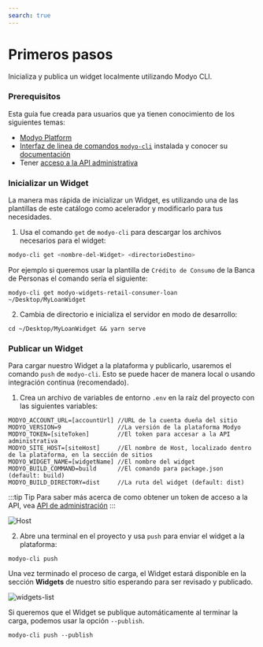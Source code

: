 ```yaml
---
search: true
---
```


# Primeros pasos

Inicializa y publica un widget localmente utilizando Modyo CLI.

### Prerequisitos

Esta guía fue creada para usuarios que ya tienen conocimiento de los siguientes temas:
- [Modyo Platform](/es/platform/)
- [Interfaz de linea de comandos `modyo-cli`](/es/platform/channels/Widgets.md#modyo-cli) instalada y conocer su [documentación](/es/platform/channels/widgets.html#modyo-cli)
- Tener [acceso a la API administrativa](es/platform/core/api.html#bearer-token)

### Inicializar un Widget

La manera mas rápida de inicializar un Widget, es utilizando una de las plantillas de este catálogo como acelerador y modificarlo para tus necesidades.

1. Usa el comando `get` de `modyo-cli` para descargar los archivos necesarios para el widget:

```bash
modyo-cli get <nombre-del-Widget> <directorioDestino>
```

Por ejemplo si queremos usar la plantilla de `Crédito de Consumo` de la Banca de Personas el comando sería el siguiente:

```shell
modyo-cli get modyo-widgets-retail-consumer-loan ~/Desktop/MyLoanWidget
```

2. Cambia de directorio e inicializa el servidor en modo de desarrollo:

```shell
cd ~/Desktop/MyLoanWidget && yarn serve
```

### Publicar un Widget

Para cargar nuestro Widget a la plataforma y publicarlo, usaremos el comando `push` de `modyo-cli`. Esto se puede hacer de manera local o usando integración continua (recomendado).

1. Crea un archivo de variables de entorno `.env` en la raíz del proyecto con las siguientes variables:

```shell
MODYO_ACCOUNT_URL=[accountUrl] //URL de la cuenta dueña del sitio
MODYO_VERSION=9                //La versión de la plataforma Modyo
MODYO_TOKEN=[siteToken]        //El token para accesar a la API administrativa
MODYO_SITE_HOST=[siteHost]     //El nombre de Host, localizado dentro de la plataforma, en la sección de sitios
MODYO_WIDGET_NAME=[widgetName] //El nombre del widget
MODYO_BUILD_COMMAND=build      //El comando para package.json (default: build) 
MODYO_BUILD_DIRECTORY=dist     //La ruta del widget (default: dist) 
```

:::tip Tip
Para saber más acerca de como obtener un token de acceso a la API, vea [API de administración](es/platform/core/api.html)
:::

![Host](/assets/img/widgets/host.png)

2. Abre una terminal en el proyecto y usa `push` para enviar el widget a la plataforma:

```shell
modyo-cli push
```

Una vez terminado el proceso de carga, el Widget estará disponible en la sección **Widgets** de nuestro sitio esperando para ser revisado y publicado.

![widgets-list](/assets/img/widgets/widgets_list.png)

Si queremos que el Widget se publique automáticamente al terminar la carga, podemos usar la opción `--publish`.

```shell
modyo-cli push --publish
```

